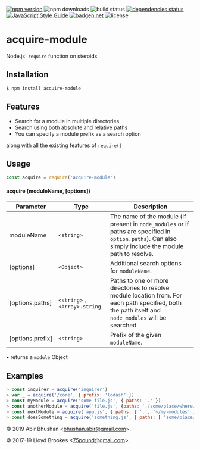 [![npm version](https://badge.fury.io/js/acquire-module.svg)](https://badge.fury.io/js/acquire-module)
![npm downloads](https://img.shields.io/npm/dm/acquire-module)
![build status](https://travis-ci.com/abircb/acquire-module.svg?token=kBvypWapbvpPYcC9Jrdw&branch=master)
[![dependencies status](https://david-dm.org/abircb/acquire/status.svg)](https://david-dm.org/abircb/acquire-module)
[![JavaScript Style Guide](https://img.shields.io/badge/code_style-standard-brightgreen.svg)](https://standardjs.com)
[![badgen.net](https://badgen.net/badge/libraries/io/blue)](https://libraries.io/github/abircb/acquire-module)
![license](https://img.shields.io/npm/l/acquire-module)

# acquire-module
Node.js' `require` function on steroids

## Installation

```cli
$ npm install acquire-module
```

## Features
<ul>
  <li>Search for a module in multiple directories</li>
  <li>Search using both absolute and relative paths</li>
  <li>You can specify a module prefix as a search option</li>
</ul>

along with all the existing features of `require()`

## Usage

```js
const acquire = require('acquire-module')
```

#### acquire (moduleName, [options])

| Parameter | Type | Description |
| --- | --- | --- |
| moduleName | `<string>` | The name of the module (if present in `node_modules` or if paths are specified in `option.paths`). Can also simply include the module path to resolve. |
| [options] | `<Object>`| Additional search options for `moduleName`.|
| [options.paths] | `<string>` , `<Array>.string`| Paths to one or more directories to resolve module location from. For each path specified, both the path itself and `node_modules` will be searched.|
| [options.prefix] | `<string>`| Prefix of the given `moduleName`.|

• returns a `module` Object

## Examples
``` js
> const inquirer = acquire('inquirer')
> var _ = acquire('/core', { prefix: 'lodash' })
> const myModule = acquire('some-file.js', { paths: '.' })
> const anotherModule = acquire('file.js', {paths: './some/place/where/file/exists', prefix: 'some' })
> const nextModule = acquire('app.js', { paths: [ '.', '~/my-modules' ] })
> const doesSomething = acquire('something.js', { paths: [ 'some/place/unsure/where/file/is', '~/my-modules' , '.'] })

```

&copy; 2019 Abir Bhushan \<bhushan.abir@gmail.com\>.

&copy; 2017-19 Lloyd Brookes \<75pound@gmail.com\>.  
